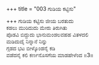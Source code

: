 +++
title = "003 ಗುಡಿಯ ಕಟ್ಟಿಸು"

+++
ಗುಡಿಯ ಕಟ್ಟಿಸು ಜೀಯ ಬರತುದು  
ಕಡಲು ಮುರಿದುದು ಮೇರು ತಿರುಗಿತು  
ಪೊಡವಿ ಬಿದ್ದುದು ಭಾನುಮಂಡಲವಹಹ ವಿತಳದಲಿ  
ಮಡಿದುದೈ ನಿನ್ನಾನೆ ನಿನ್ನು  
ಗ್ಗಡದ ಭಟ ಬೀಳ್ಕೊಂಡನೈ ಕಡಿ  
ವಡೆದನೈ ಕಲಿ ಕರ್ಣನೊಸಗೆಯ ಮಾಡಹೇಳೆಂದ      ॥3॥